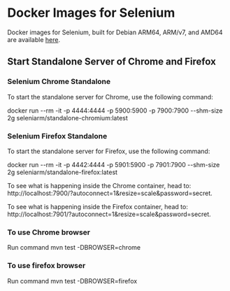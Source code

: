 # Docker Images for Selenium

Docker images for Selenium, built for Debian ARM64, ARM/v7, and AMD64 are available [here](https://github.com/seleniumhq-community/docker-seleniarm).

## Start Standalone Server of Chrome and Firefox

### Selenium Chrome Standalone
To start the standalone server for Chrome, use the following command:

docker run --rm -it -p 4444:4444 -p 5900:5900 -p 7900:7900 --shm-size 2g seleniarm/standalone-chromium:latest

### Selenium Firefox Standalone
To start the standalone server for Firefox, use the following command:

docker run --rm -it -p 4442:4444 -p 5901:5900 -p 7901:7900 --shm-size 2g seleniarm/standalone-firefox:latest

To see what is happening inside the Chrome container, head to:
http://localhost:7900/?autoconnect=1&resize=scale&password=secret.

To see what is happening inside the Firefox container, head to:
http://localhost:7901/?autoconnect=1&resize=scale&password=secret.

### To use Chrome browser
Run command mvn test -DBROWSER=chrome

###  To use firefox browser
Run command mvn test -DBROWSER=firefox